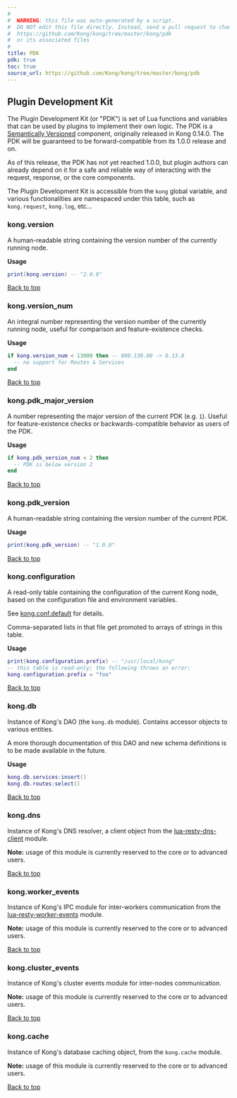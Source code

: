 ```yaml
---
#
#  WARNING: this file was auto-generated by a script.
#  DO NOT edit this file directly. Instead, send a pull request to change
#  https://github.com/Kong/kong/tree/master/kong/pdk
#  or its associated files
#
title: PDK
pdk: true
toc: true
source_url: https://github.com/Kong/kong/tree/master/kong/pdk
---
```


## Plugin Development Kit

The Plugin Development Kit (or "PDK") is set of Lua functions and variables
 that can be used by plugins to implement their own logic.  The PDK is a
 [Semantically Versioned](https://semver.org/) component, originally
 released in Kong 0.14.0. The PDK will be guaranteed to be forward-compatible
 from its 1.0.0 release and on.

 As of this release, the PDK has not yet reached 1.0.0, but plugin authors
 can already depend on it for a safe and reliable way of interacting with the
 request, response, or the core components.

 The Plugin Development Kit is accessible from the `kong` global variable,
 and various functionalities are namespaced under this table, such as
 `kong.request`, `kong.log`, etc...


<!--vale off-->

### kong.version

A human-readable string containing the version number of the currently
 running node.

**Usage**

``` lua
print(kong.version) -- "2.0.0"
```

[Back to top](#plugin-development-kit)


### kong.version_num

An integral number representing the version number of the currently running
 node, useful for comparison and feature-existence checks.

**Usage**

``` lua
if kong.version_num < 13000 then -- 000.130.00 -> 0.13.0
  -- no support for Routes & Services
end
```

[Back to top](#plugin-development-kit)


### kong.pdk_major_version

A number representing the major version of the current PDK (e.g.
 `1`). Useful for feature-existence checks or backwards-compatible behavior
 as users of the PDK.


**Usage**

``` lua
if kong.pdk_version_num < 2 then
  -- PDK is below version 2
end
```

[Back to top](#plugin-development-kit)


### kong.pdk_version

A human-readable string containing the version number of the current PDK.

**Usage**

``` lua
print(kong.pdk_version) -- "1.0.0"
```

[Back to top](#plugin-development-kit)


### kong.configuration

A read-only table containing the configuration of the current Kong node,
 based on the configuration file and environment variables.

 See [kong.conf.default](https://github.com/Kong/kong/blob/master/kong.conf.default)
 for details.

 Comma-separated lists in that file get promoted to arrays of strings in this
 table.


**Usage**

``` lua
print(kong.configuration.prefix) -- "/usr/local/kong"
-- this table is read-only; the following throws an error:
kong.configuration.prefix = "foo"
```

[Back to top](#plugin-development-kit)




### kong.db

Instance of Kong's DAO (the `kong.db` module).  Contains accessor objects
 to various entities.

 A more thorough documentation of this DAO and new schema definitions is to
 be made available in the future.


**Usage**

``` lua
kong.db.services:insert()
kong.db.routes:select()
```

[Back to top](#plugin-development-kit)


### kong.dns

Instance of Kong's DNS resolver, a client object from the
 [lua-resty-dns-client](https://github.com/kong/lua-resty-dns-client) module.

 **Note:** usage of this module is currently reserved to the core or to
 advanced users.


[Back to top](#plugin-development-kit)


### kong.worker_events

Instance of Kong's IPC module for inter-workers communication from the
 [lua-resty-worker-events](https://github.com/Kong/lua-resty-worker-events)
 module.

 **Note:** usage of this module is currently reserved to the core or to
 advanced users.


[Back to top](#plugin-development-kit)


### kong.cluster_events

Instance of Kong's cluster events module for inter-nodes communication.

 **Note:** usage of this module is currently reserved to the core or to
 advanced users.


[Back to top](#plugin-development-kit)


### kong.cache

Instance of Kong's database caching object, from the `kong.cache` module.

 **Note:** usage of this module is currently reserved to the core or to
 advanced users.


[Back to top](#plugin-development-kit)
